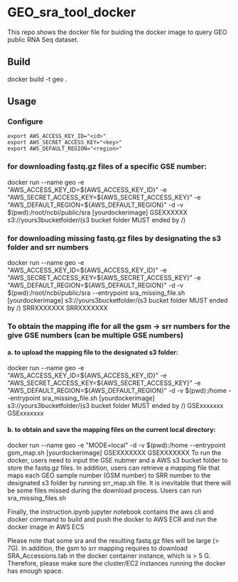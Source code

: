 # GEO_sra_tool_docker
This repo shows the docker file for buiding the docker image to query GEO public RNA Seq dataset. 

## Build 
docker build -t geo .

## Usage 
### Configure

```
export AWS_ACCESS_KEY_ID="<id>"
export AWS_SECRET_ACCESS_KEY="<key>"
export AWS_DEFAULT_REGION="<region>"
```
### for downloading fastq.gz files of a specific GSE number:

docker run --name geo -e "AWS_ACCESS_KEY_ID=${AWS_ACCESS_KEY_ID}" -e "AWS_SECRET_ACCESS_KEY=${AWS_SECRET_ACCESS_KEY}" -e "AWS_DEFAULT_REGION=${AWS_DEFAULT_REGION}" -d -v $(pwd):/root/ncbi/public/sra [yourdockerimage] GSEXXXXXX s3://yours3bucketfolder/(s3 bucket folder MUST ended by /) 

### for downloading missing fastq.gz files by designating the s3 folder and srr numbers

docker run --name geo -e "AWS_ACCESS_KEY_ID=${AWS_ACCESS_KEY_ID}" -e "AWS_SECRET_ACCESS_KEY=${AWS_SECRET_ACCESS_KEY}" -e "AWS_DEFAULT_REGION=${AWS_DEFAULT_REGION}" -d -v $(pwd):/root/ncbi/public/sra --entrypoint sra_missing_file.sh [yourdockerimage] s3://yours3bucketfolder/(s3 bucket folder MUST ended by /) SRRXXXXXXX SRRXXXXXXX

### To obtain the mapping ifle for all the gsm -> srr numbers for the give GSE numbers (can be multiple GSE numbers)

#### a. to upload the mapping file to the designated s3 folder:

docker run --name geo -e "AWS_ACCESS_KEY_ID=${AWS_ACCESS_KEY_ID}" -e "AWS_SECRET_ACCESS_KEY=${AWS_SECRET_ACCESS_KEY}" -e "AWS_DEFAULT_REGION=${AWS_DEFAULT_REGION}" -d -v $(pwd):/home --entrypoint sra_missing_file.sh [yourdockerimage] s3://yours3bucketfolder/(s3 bucket folder MUST ended by /) GSExxxxxxx GSExxxxxxx 
  
#### b. to obtain and save the mapping files on the current local directory:

docker run --name geo -e "MODE=local" -d -v $(pwd):/home --entrypoint gsm_map.sh [yourdockerimage] GSEXXXXXXX GSEXXXXXXX
To run the docker, users need to input the GSE nubmer and a AWS s3 bucket folder to store the fastq.gz files.
In addition, users can retrieve a mapping file that maps each GEO sample number (GSM number) to SRR number to the designated s3 folder by running srr_map.sh file.
It is inevitable that there will be some files missed during the download process. Users can run sra_missing_files.sh 

Finally, the instruction.ipynb jupyter notebook contains the aws cli and docker command to build and push the docker
to AWS ECR and run the docker image in AWS ECS

Please note that some sra and the resulting fastq.gz files will be large (> 7G). In addition, the gsm to srr mapping requires to download SRA_Accessions.tab in the docker container instance, which is > 5 G. Therefore, please make sure the cluster/EC2 instances running the docker has enough space. 
